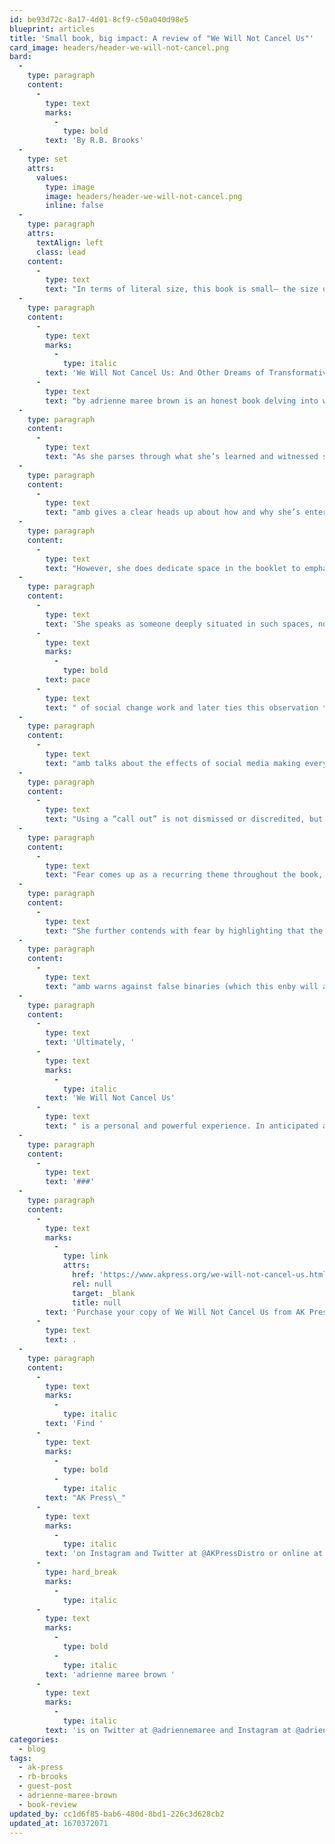 ```yaml
---
id: be93d72c-8a17-4d01-8cf9-c50a040d98e5
blueprint: articles
title: 'Small book, big impact: A review of "We Will Not Cancel Us"'
card_image: headers/header-we-will-not-cancel.png
bard:
  -
    type: paragraph
    content:
      -
        type: text
        marks:
          -
            type: bold
        text: 'By R.B. Brooks'
  -
    type: set
    attrs:
      values:
        type: image
        image: headers/header-we-will-not-cancel.png
        inline: false
  -
    type: paragraph
    attrs:
      textAlign: left
      class: lead
    content:
      -
        type: text
        text: "In terms of literal size, this book is small– the size of my hand, and thin– 86 pages long. Readers learn almost right away that this palm-ready publication mirrors the tradition of grassroots organizers circulating pamphlets to spread the word about their causes.\_ But don’t be deceived– this book is heavy, substantial, and one of those books you have to set down every few paragraphs to let out a hefty “whew,” absorb and dig back in once you’re ready."
  -
    type: paragraph
    content:
      -
        type: text
        marks:
          -
            type: italic
        text: 'We Will Not Cancel Us: And Other Dreams of Transformative Justice '
      -
        type: text
        text: "by adrienne maree brown is an honest book delving into what she names as some of her hardest and most frightening reflections on the current state of movement work.\_ This booklet is an extension, and carefully crafted edit, of her July 2020 blog post “Unthinkable Thoughts: Call Out Culture in the Age of COVID-19.”\_"
  -
    type: paragraph
    content:
      -
        type: text
        text: "As she parses through what she’s learned and witnessed since posting the original piece and explains what motivated her to offer it as a booklet in edited form, these “unthinkable thoughts,” explicitly articulated as three key questions that guide the piece, become an invitation to contend with our own of ideas that cause uneasiness and readers will come away grateful (even if begrudgingly) that brown had the audacity to explore them.\_"
  -
    type: paragraph
    content:
      -
        type: text
        text: "amb gives a clear heads up about how and why she’s entering into this series of reflections and admissions. It’s evident that her drive to write this fuller work is rooted in both critique she’s received and her experiences in movement work. Her general tone is not one of convincing or positioning herself as an authorial voice, she emphasizes the collective “we” as she draws readers into her thought process. She doesn’t spend too much time breaking down a lot of introductory information beyond introducing herself to lay a grounding context for how she’s coming into this discussion.\_"
  -
    type: paragraph
    content:
      -
        type: text
        text: "However, she does dedicate space in the booklet to emphasize the necessity of being precise in our language by offering her lens on discerning between instances of abuse, conflict, harm, critique, contradiction, misunderstanding and mistake.\_ She frames being able to make distinctions between these occurrences as a valuable tool for better determining what approaches, questions and actions could be applied depending on the situation and cautions against a growing propensity in movement work to collapse these terms in ways that dilute meaning and creates barriers to addressing them in meaningful ways.\_"
  -
    type: paragraph
    content:
      -
        type: text
        text: 'She speaks as someone deeply situated in such spaces, not as a bystander looking in. She implicates all of us, including herself, as she talks extensively about the '
      -
        type: text
        marks:
          -
            type: bold
        text: pace
      -
        type: text
        text: " of social change work and later ties this observation to a commentary about how that pace then impacts (and in many cases problematizes) expectations about actions after a call out.\_\_"
  -
    type: paragraph
    content:
      -
        type: text
        text: "amb talks about the effects of social media making everything feel urgent and counters this with the idea of “real time” and that it “often includes periods of silence, reflection, growth, space, self-forgiveness, processing with loved ones, rest, and responsibility.”\_ Along this theme of pace, brown insinuates that the instantaneity and heightened urgency offered by social media can often restrict opportunity for deep understanding and clarifying questions to identify specific needs and evaluate for possible processes.\_\_"
  -
    type: paragraph
    content:
      -
        type: text
        text: "Using a “call out” is not dismissed or discredited, but is nestled into amb’s fuller suggestion that it can be used as one tool among a wide arsenal of approaches in the interest of working through conflict, interrupting abuse, and transforming environments that can enable violence.\_ She speaks to the potential of call outs losing their effectiveness when misapplied to instances of conflict or misunderstanding rather than used in an attempt to disrupt and discontinue abuses that were otherwise ignored or persisting.\_ She encourages the idea of being in “generative conflict” by finding other tools to use in various scenarios, otherwise we risk there being no one left to “cancel.”\_"
  -
    type: paragraph
    content:
      -
        type: text
        text: "Fear comes up as a recurring theme throughout the book, starting with a compelling ideation on the intuitive power of “discernment” – what amb explains as a “set of noticings, fears, wisdoms, deductions, and gut tremblings that want to save, or even just improve my life.”\_ She compares this to being frozen, unable to act or acting in unprincipled ways that contradict firmly held values around justice when we are operating under restraints of fear alone.\_\_"
  -
    type: paragraph
    content:
      -
        type: text
        text: "She further contends with fear by highlighting that the instinct to be part of a “public feeding frenzy” is fueled by an anxiety that if we don’t participate, we could be seen as apologists or as uninvested in social change.\_ She says “we are fearful of taking the time to be discerning, because then we may have to recognize that we aren’t as skilled at conflict as we want and need to be, and/or that any of us could be seen as harm-doers.”\_"
  -
    type: paragraph
    content:
      -
        type: text
        text: "amb warns against false binaries (which this enby will always rally behind), insisting that harm-doers and survivors are often the same person and that the emerging principles of transformative justice invite us to hold this reality in mind. amb invokes the principles of emergent strategy in relationship with the central tenets of transformative justice and she deems it necessary to understand that our current structures permit and perpetuate violence that manifest as individualized, small-scale actions and that in order to interrupt these interpersonal harms, we must transform our larger environment by establishing new structures that prevent and disallow violence to be commonplace or acceptable.\_\_"
  -
    type: paragraph
    content:
      -
        type: text
        text: 'Ultimately, '
      -
        type: text
        marks:
          -
            type: italic
        text: 'We Will Not Cancel Us'
      -
        type: text
        text: " is a personal and powerful experience. In anticipated amb fashion, there are infinite questions posed both on the actual pages and inspired by reading through her grapplings.\_ As custom in her work, she also commits to citing and invoking the sources of her learning, embedding the names and teachings of those who have laid groundwork or provided perspective on her consideration of this larger work.\_ This is not a book to be underestimated for its short-length by attempting to rush through it because it will stop you cold in your tracks, draw gasps, and linger with you for infinite days after reading any section."
  -
    type: paragraph
    content:
      -
        type: text
        text: '###'
  -
    type: paragraph
    content:
      -
        type: text
        marks:
          -
            type: link
            attrs:
              href: 'https://www.akpress.org/we-will-not-cancel-us.html'
              rel: null
              target: _blank
              title: null
        text: 'Purchase your copy of We Will Not Cancel Us from AK Press'
      -
        type: text
        text: .
  -
    type: paragraph
    content:
      -
        type: text
        marks:
          -
            type: italic
        text: 'Find '
      -
        type: text
        marks:
          -
            type: bold
          -
            type: italic
        text: "AK Press\_"
      -
        type: text
        marks:
          -
            type: italic
        text: 'on Instagram and Twitter at @AKPressDistro or online at akpress.org'
      -
        type: hard_break
        marks:
          -
            type: italic
      -
        type: text
        marks:
          -
            type: bold
          -
            type: italic
        text: 'adrienne maree brown '
      -
        type: text
        marks:
          -
            type: italic
        text: 'is on Twitter at @adriennemaree and Instagram at @adriennemareebrown'
categories:
  - blog
tags:
  - ak-press
  - rb-brooks
  - guest-post
  - adrienne-maree-brown
  - book-review
updated_by: cc1d6f85-bab6-480d-8bd1-226c3d628cb2
updated_at: 1670372071
---
```

